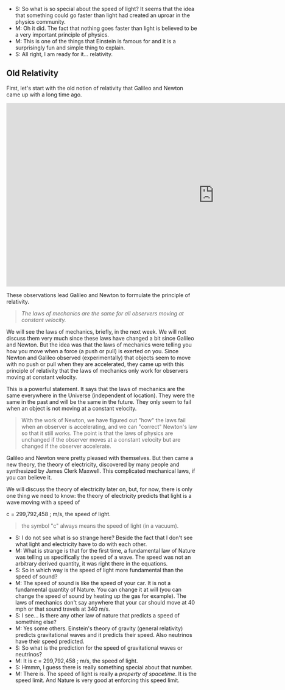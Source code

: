 - S: So what is so special about the speed of light? It seems that the idea that something could go faster than light had created an uproar in the physics community.
- M: Oh it did. The fact that nothing goes faster than light is believed to be a very important principle of physics.
- M: This is one of the things that Einstein is famous for and it is a surprisingly fun and simple thing to explain.
- S: All right, I am ready for it... relativity.

## Old Relativity

First, let's start with the old notion of relativity that Galileo and Newton came up with a long time ago.

<iframe src="https://h5p.org/h5p/embed/82389" width="1090" height="481" frameborder="0" allowfullscreen="allowfullscreen"></iframe><script src="https://h5p.org/sites/all/modules/h5p/library/js/h5p-resizer.js" charset="UTF-8"></script>

These observations lead Galileo and Newton to formulate the principle of relativity.

> _The laws of mechanics are the same for all observers moving at constant velocity._

We will see the laws of mechanics, briefly, in the next week. We will not discuss them very much since these laws have changed a bit since Galileo and Newton. But the idea was that the laws of mechanics were telling you how you move when a force (a push or pull) is exerted on you. Since Newton and Galileo observed (experimentally) that objects seem to move with no push or pull when they are accelerated, they came up with this principle of relativity that the laws of mechanics only work for observers moving at constant velocity.

This is a powerful statement. It says that the laws of mechanics are the same everywhere in the Universe (independent of location). They were the same in the past and will be the same in the future. They only seem to fail when an object is not moving at a constant velocity.

> With the work of Newton, we have figured out "how" the laws fail when an observer is accelerating, and we can "correct" Newton's law so that it still works. The point is that the laws of physics are unchanged if the observer moves at a constant velocity but are changed if the observer accelerate.

Galileo and Newton were pretty pleased with themselves. But then came a new theory, the theory of electricity, discovered by many people and synthesized by James Clerk Maxwell. This complicated mechanical laws, if you can believe it.

We will discuss the theory of electricity later on, but, for now, there is only one thing we need to know: the theory of electricity predicts that light is a wave moving with a speed of

<lrn-math> c = 299,792,458 \; m/s</lrn-math>, the speed of light.

> the symbol "c" always means the speed of light (in a vacuum). 

- S: I do not see what is so strange here? Beside the fact that I don't see what light and electricity have to do with each other.
- M: What is strange is that for the first time, a fundamental law of Nature was telling us specifically the speed of a wave. The speed was not an arbitrary derived quantity, it was right there in the equations.
- S: So in which way is the speed of light more fundamental than the speed of sound?
- M: The speed of sound is like the speed of your car. It is not a fundamental quantity of Nature. You can change it at will (you can change the speed of sound by heating up the gas for example). The laws of mechanics don't say anywhere that your car should move at 40 mph or that sound travels at 340 m/s.
- S: I see... Is there any other law of nature that predicts a speed of something else?
- M: Yes some others. Einstein's theory of gravity (general relativity) predicts gravitational waves and it predicts their speed. Also neutrinos have their speed predicted.
- S: So what is the prediction for the speed of gravitational waves or neutrinos?
- M: It is <lrn-math> c = 299,792,458 \; m/s</lrn-math>, the speed of light.
- S: Hmmm, I guess there is really something special about that number.
- M: There is. The speed of light is really a _property of spacetime_. It is the speed limit. And Nature is very good at enforcing this speed limit.